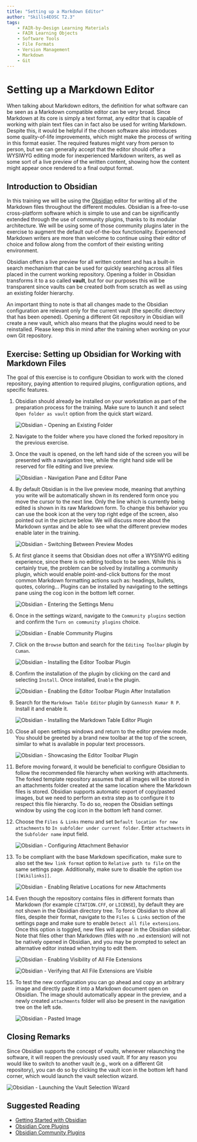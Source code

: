 ```yaml
---
title: "Setting up a Markdown Editor"
author: "Skills4EOSC T2.3"
tags: 
    - FAIR-by-Design Learning Materials
    - FAIR Learning Objects
    - Software Tools
    - File Formats
    - Version Management
    - Markdown
    - Git
---
```


# Setting up a Markdown Editor

When talking about Markdown editors, the definition for what software can be seen as a Markdown compatible editor can be very broad. Since Markdown at its core is simply a text format, any editor that is capable of working with plain text files can in fact also be used for writing Markdown. Despite this, it would be helpful if the chosen software also introduces some quality-of-life improvements, which might make the process of writing in this format easier. The required features might vary from person to person, but we can generally accept that the editor should offer a WYSIWYG editing mode for inexperienced Markdown writers, as well as some sort of a live preview of the written content, showing how the content might appear once rendered to a final output format. 

## Introduction to Obsidian

In this training we will be using the [Obsidian](https://obsidian.md/) editor for writing all of the Markdown files throughout the different modules. Obsidian is a free-to-use cross-platform software which is simple to use and can be significantly extended through the use of community plugins, thanks to its modular architecture. We will be using some of those community plugins later in the exercise to augment the default out-of-the-box functionality. Experienced Markdown writers are more than welcome to continue using their editor of choice and follow along from the comfort of their existing writing environment. 

Obsidian offers a live preview for all written content and has a built-in search mechanism that can be used for quickly searching across all files placed in the current working repository. Opening a folder in Obsidian transforms it to a so called **vault**, but for our purposes this will be transparent since vaults can be created both from scratch as well as using an existing folder hierarchy.

An important thing to note is that all changes made to the Obsidian configuration are relevant only for the current vault (the specific directory that has been opened). Opening a different Git repository in Obsidian will create a new vault, which also means that the plugins would need to be reinstalled. Please keep this in mind after the training when working on your own Git repository.

## Exercise: Setting up Obsidian for Working with Markdown Files

The goal of this exercise is to configure Obsidian to work with the cloned repository, paying attention to required plugins, configuration options, and specific features.

1. Obsidian should already be installed on your workstation as part of the preparation process for the training. Make sure to launch it and select `Open folder as vault` option from the quick start wizard.

    ![Obsidian - Opening an Existing Folder](attachments/07-obsidian-launch.png)

2. Navigate to the folder where you have cloned the forked repository in the previous exercise. 
3. Once the vault is opened, on the left hand side of the screen you will be presented with a navigation tree, while the right hand side will be reserved for file editing and live preview.

    ![Obsidian - Navigation Pane and Editor Pane](attachments/08-obsidian-panes.png)

4. By default Obsidian is in the live preview mode, meaning that anything you write will be automatically shown in its rendered form once you move the cursor to the next line. Only the line which is currently being edited is shown in its raw Markdown form. To change this behavior you can use the book icon at the very top right edge of the screen, also pointed out in the picture below. We will discuss more about the Markdown syntax and be able to see what the different preview modes enable later in the training.

    ![Obsidian - Switching Between Preview Modes](attachments/09-obsidian-preview-mode-switching.png)

5. At first glance it seems that Obsidian does not offer a WYSIWYG editing experience, since there is no editing toolbox to be seen. While this is certainly true, the problem can be solved by installing a community plugin, which would enable point-and-click buttons for the most common Markdown formatting actions such as: headings, bullets, quotes, coloring... Plugins can be installed by navigating to the settings pane using the cog icon in the bottom left corner.

    ![Obsidian - Entering the Settings Menu](attachments/10-obsidian-settings-icon.png)

6. Once in the settings wizard, navigate to the `Community plugins` section and confirm the `Turn on community plugins` choice.

    ![Obsidian - Enable Community Plugins](attachments/11-obsidian-enable-community-plugins.png)

7. Click on the `Browse` button and search for the `Editing Toolbar` plugin by `Cuman`.

    ![Obsidian - Installing the Editor Toolbar Plugin](attachments/12-editing-toolbar-plugin.png)

8. Confirm the installation of the plugin by clicking on the card and selecting `Install`. Once installed, `Enable` the plugin.

    ![Obsidian - Enabling the Editor Toolbar Plugin After Installation](attachments/13-enabling-editing-toolbar-plugin.png)

9. Search for the `Markdown Table Editor` plugin by `Gannessh Kumar R P`. Install it and enable it.

    ![Obsidian - Installing the Markdown Table Editor Plugin](attachments/36-markdown-table-editor.png)

10. Close all open settings windows and return to the editor preview mode. You should be greeted by a brand new toolbar at the top of the screen, similar to what is available in popular text processors. 

    ![Obsidian - Showcasing the Editor Toolbar Plugin](attachments/14-editing-toolbar-plugin-in-action.png)

11. Before moving forward, it would be beneficial to configure Obsidian to follow the recommended file hierarchy when working with attachments. The forked template repository assumes that all images will be stored in an attachments folder created at the same location where the Markdown files is stored. Obsidian supports automatic export of copy/pasted images, but we need to perform an extra step as to configure it to respect this file hierarchy. To do so, reopen the Obsidian settings window by using the cog icon in the bottom left hand corner.
12. Choose the `Files & Links` menu and set `Default location for new attachments` to `In subfolder under current folder`. Enter `attachments` in the `Subfolder name` input field.

    ![Obsidian - Configuring Attachment Behavior](attachments/15-obsidian-attachment-configuration.png)

13. To be compliant with the base Markdown specification, make sure to also set the `New link format` option to `Relative path to file` on the same settings page. Additionally, make sure to disable the option `Use [[Wikilinks]]`.

    ![Obsidian - Enabling Relative Locations for new Attachments](attachments/16-obisidian-relative-path-to-file.png)

14. Even though the repository contains files in different formats than Markdown (for example `CITATION.CFF`, or `LICENSE`), by default they are not shown in the Obsidian directory tree. To force Obsidian to show all files, despite their format, navigate to the `Files & Links` section of the settings page and make sure to enable `Detect all file extensions`. Once this option is toggled, new files will appear in the Obsidian sidebar. Note that files other than Markdown (files with no `.md` extension) will not be natively opened in Obsidian, and you may be prompted to select an alternative editor instead when trying to edit them.

    ![Obsidian - Enabling Visibility of All File Extensions](attachments/39-all-file-extensions.png)

    ![Obsidian - Verifying that All File Extensions are Visible](attachments/38-additional-files.png)

15. To test the new configuration you can go ahead and copy an arbitrary image and directly paste it into a Markdown document open on Obsidian. The image should automatically appear in the preview, and a newly created `attachments` folder will also be present in the navigation tree on the left sde.

    ![Obsidian - Pasted Image](attachments/17-pasted-image.png)

## Closing Remarks

Since Obsidian supports the concept of *vaults*, whenever relaunching the software, it will reopen the previously used vault. If for any reason you would like to switch to another vault (e.g., work on a different Git repository), you can do so by clicking the vault icon in the bottom left hand corner, which would launch the vault selection wizard.

![Obsidian - Launching the Vault Selection Wizard](attachments/37-vault-selection.png)

## Suggested Reading

- [Getting Started with Obsidian](https://help.obsidian.md/Getting+started/Download+and+install+Obsidian)
- [Obsidian Core Plugins](https://help.obsidian.md/Plugins/Core+plugins)
- [Obsidian Community Plugins](https://help.obsidian.md/Extending+Obsidian/Community+plugins)
